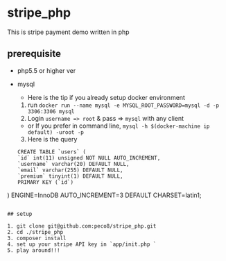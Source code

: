 # stripe_php
This is stripe payment demo written in php

## prerequisite
- php5.5 or higher ver
- mysql
  - Here is the tip if you already setup docker environment
  
  1. run `docker run --name mysql -e MYSQL_ROOT_PASSWORD=mysql -d -p 3306:3306 mysql`
  2. Login `username => root` & pass => `mysql` with any client
  * or If you prefer in command line, `mysql -h $(docker-machine ip default) -uroot -p`
  3. Here is the query 
  ```
  CREATE TABLE `users` (
  `id` int(11) unsigned NOT NULL AUTO_INCREMENT,
  `username` varchar(20) DEFAULT NULL,
  `email` varchar(255) DEFAULT NULL,
  `premium` tinyint(1) DEFAULT NULL,
  PRIMARY KEY (`id`)
) ENGINE=InnoDB AUTO_INCREMENT=3 DEFAULT CHARSET=latin1;
  ```
  
## setup

1. git clone git@github.com:peco8/stripe_php.git
2. cd ./stripe_php
3. composer install
4. set up your stripe API key in `app/init.php `
5. play around!!!
